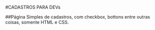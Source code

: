 #CADASTROS PARA DEVs

##Página Simples de cadastros, com  checkbox, bottons entre outras coisas, somente HTML e CSS.



